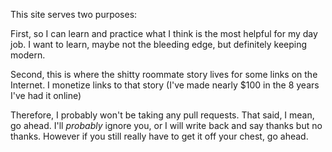 This site serves two purposes:

First, so I can learn and practice what I think is the most helpful for my day job.  I want to learn, maybe not the bleeding edge, but definitely keeping modern.

Second, this is where the shitty roommate story lives for some links on the Internet.  I monetize links to that story (I've made nearly $100 in the 8 years I've had it online)

Therefore, I probably won't be taking any pull requests.  That said, I mean, go ahead.  I'll *probably* ignore you, or I will write back and say thanks but no thanks.  However if you still really have to get it off your chest, go ahead.
